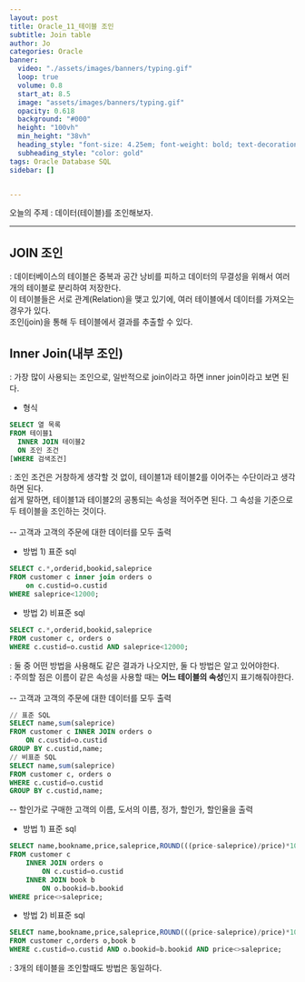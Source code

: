 ```yaml
---
layout: post
title: Oracle_11_테이블 조인
subtitle: Join table
author: Jo
categories: Oracle
banner:
  video: "./assets/images/banners/typing.gif"
  loop: true
  volume: 0.8
  start_at: 8.5
  image: "assets/images/banners/typing.gif"
  opacity: 0.618
  background: "#000"
  height: "100vh"
  min_height: "38vh"
  heading_style: "font-size: 4.25em; font-weight: bold; text-decoration: underline"
  subheading_style: "color: gold"
tags: Oracle Database SQL
sidebar: []


---
```


오늘의 주제 : 데이터(테이블)를 조인해보자. <br>
 * * *
 
## JOIN 조인
: 데이터베이스의 테이블은 중복과 공간 낭비를 피하고 데이터의 무결성을 위해서 여러 개의 테이블로 분리하여 저장한다.<br>
이 테이블들은 서로 관계(Relation)을 맺고 있기에, 여러 테이블에서 데이터를 가져오는 경우가 있다.<br>
조인(join)을 통해 두 테이블에서 결과를 추출할 수 있다.<br>

## Inner Join(내부 조인)
: 가장 많이 사용되는 조인으로, 일반적으로 join이라고 하면 inner join이라고 보면 된다.
- 형식
```sql
SELECT 열 목록
FROM 테이블1
  INNER JOIN 테이블2
  ON 조인 조건
[WHERE 검색조건]
```
: 조인 조건은 거창하게 생각할 것 없이, 테이블1과 테이블2를 이어주는 수단이라고 생각하면 된다.<br>
쉽게 말하면, 테이블1과 테이블2의 공통되는 속성을 적어주면 된다. 그 속성을 기준으로 두 테이블을 조인하는 것이다.<br><br>
-- 고객과 고객의 주문에 대한 데이터를 모두 출력
- 방법 1) 표준 sql
```sql
SELECT c.*,orderid,bookid,saleprice
FROM customer c inner join orders o
    on c.custid=o.custid
WHERE saleprice<12000;
```
- 방법 2) 비표준 sql
```sql
SELECT c.*,orderid,bookid,saleprice
FROM customer c, orders o
WHERE c.custid=o.custid AND saleprice<12000;
```
: 둘 중 어떤 방법을 사용해도 같은 결과가 나오지만, 둘 다 방법은 알고 있어야한다.<br>
: 주의할 점은 이름이 같은 속성을 사용할 때는 <b>어느 테이블의 속성</b>인지 표기해줘야한다.<br><br>
-- 고객과 고객의 주문에 대한 데이터를 모두 출력
```sql
// 표준 SQL
SELECT name,sum(saleprice)
FROM customer c INNER JOIN orders o
    ON c.custid=o.custid
GROUP BY c.custid,name;
// 비표준 SQL
SELECT name,sum(saleprice)
FROM customer c, orders o
WHERE c.custid=o.custid
GROUP BY c.custid,name;
```

-- 할인가로 구매한 고객의 이름, 도서의 이름, 정가, 할인가, 할인율을 출력
- 방법 1) 표준 sql
```sql
SELECT name,bookname,price,saleprice,ROUND(((price-saleprice)/price)*100) 할인율
FROM customer c
    INNER JOIN orders o
        ON c.custid=o.custid
    INNER JOIN book b
        ON o.bookid=b.bookid
WHERE price<>saleprice;
```
- 방법 2) 비표준 sql
```sql
SELECT name,bookname,price,saleprice,ROUND(((price-saleprice)/price)*100) 할인율
FROM customer c,orders o,book b
WHERE c.custid=o.custid AND o.bookid=b.bookid AND price<>saleprice;
```
: 3개의 테이블을 조인할때도 방법은 동일하다.







